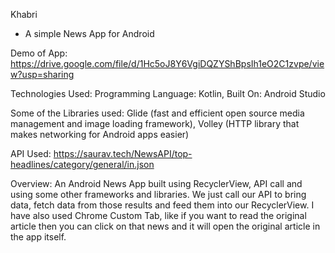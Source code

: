 Khabri 
  - A simple News App for Android
  
Demo of App: https://drive.google.com/file/d/1Hc5oJ8Y6VgiDQZYShBpsIh1eO2C1zvpe/view?usp=sharing

Technologies Used:
  Programming Language: Kotlin,
  Built On: Android Studio

Some of the Libraries used:
  Glide (fast and efficient open source media management and image loading framework),
  Volley (HTTP library that makes networking for Android apps easier)
  
 API Used: https://saurav.tech/NewsAPI/top-headlines/category/general/in.json

Overview: An Android News App built using RecyclerView, API call and using some other frameworks and libraries. We just call our API to bring data, fetch data from
          those results and feed them into our RecyclerView. I have also used Chrome Custom Tab, like if you want to read the original article then you can click
          on that news and it will open the original article in the app itself.

